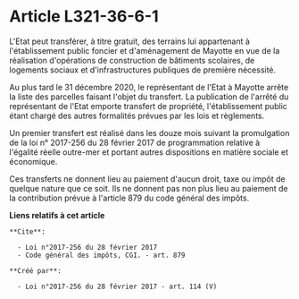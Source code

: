 # Article L321-36-6-1

L'Etat peut transférer, à titre gratuit, des terrains lui appartenant à l'établissement public foncier et d'aménagement de
Mayotte en vue de la réalisation d'opérations de construction de bâtiments scolaires, de logements sociaux et
d'infrastructures publiques de première nécessité.

Au plus tard le 31 décembre 2020, le représentant de l'Etat à Mayotte arrête la liste des parcelles faisant l'objet du
transfert. La publication de l'arrêté du représentant de l'Etat emporte transfert de propriété, l'établissement public étant
chargé des autres formalités prévues par les lois et règlements.

Un premier transfert est réalisé dans les douze mois suivant la promulgation de la loi n° 2017-256 du 28 février 2017 de
programmation relative à l'égalité réelle outre-mer et portant autres dispositions en matière sociale et économique.

Ces transferts ne donnent lieu au paiement d'aucun droit, taxe ou impôt de quelque nature que ce soit. Ils ne donnent pas non
plus lieu au paiement de la contribution prévue à l'article 879 du code général des impôts.

**Liens relatifs à cet article**

	**Cite**:

	  - Loi n°2017-256 du 28 février 2017
	  - Code général des impôts, CGI. - art. 879

	**Créé par**:

	  - Loi n°2017-256 du 28 février 2017 - art. 114 (V)
